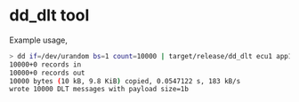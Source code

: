 
# dd_dlt tool

Example usage,
```bash
> dd if=/dev/urandom bs=1 count=10000 | target/release/dd_dlt ecu1 app1 1 > test_gen/test.dlt
10000+0 records in
10000+0 records out
10000 bytes (10 kB, 9.8 KiB) copied, 0.0547122 s, 183 kB/s
wrote 10000 DLT messages with payload size=1b
```